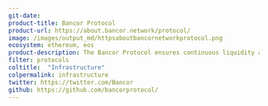 ```yaml
---
git-date:
product-title: Bancor Protocol
product-url: https://about.bancor.network/protocol/
image: /images/output_md/httpsaboutbancornetworkprotocol.png
ecosystem: ethereum, eos
product-description: The Bancor Protocol ensures continuous liquidity and real-time price discovery between blockchain-based assets, without matching buyers and sellers.
filter: protocols
coltitle:  "Infrastructure"
colpermalink: infrastructure
twitter: https://twitter.com/Bancor
github: https://github.com/bancorprotocol/
---
```


